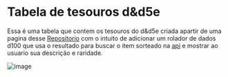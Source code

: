 # Tabela de tesouros d&d5e
  Essa é uma tabela que contem os tesouros do d&d5e criada apartir de uma pagina desse [Repositorio](https://github.com/DungeonMasterTools/DungeonMasterTools.github.io) com o intuito de adicionar um rolador de dados d100 que usa o resultado para buscar o item sorteado na [api](https://api.open5e.com/) e mostrar ao usuario sua descrição e raridade.

![image](dndGif.gif)
